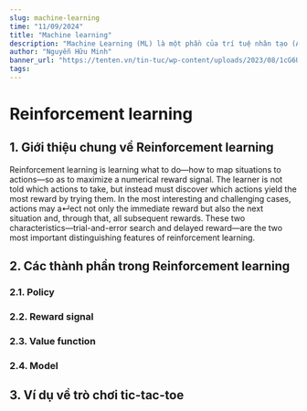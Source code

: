```yaml
---
slug: machine-learning
time: "11/09/2024"
title: "Machine learning"
description: "Machine Learning (ML) là một phần của trí tuệ nhân tạo (AI) mà chúng ta dùng để xây dựng các mô hình hoặc chương trình máy tính có khả năng tự học từ dữ liệu."
author: "Nguyễn Hữu Minh"
banner_url: "https://tenten.vn/tin-tuc/wp-content/uploads/2023/08/1cG6U1qstYDijh9bPL42e-Q.jpg"
tags:
---
```


# Reinforcement learning

## 1. Giới thiệu chung về Reinforcement learning
Reinforcement learning is learning what to do—how to map situations to actions—so
as to maximize a numerical reward signal. The learner is not told which actions to
take, but instead must discover which actions yield the most reward by trying them. In
the most interesting and challenging cases, actions may a↵ect not only the immediate
reward but also the next situation and, through that, all subsequent rewards. These two
characteristics—trial-and-error search and delayed reward—are the two most important
distinguishing features of reinforcement learning.

## 2. Các thành phần trong Reinforcement learning

### 2.1. Policy

### 2.2. Reward signal

### 2.3. Value function

### 2.4. Model

## 3. Ví dụ về trò chơi tic-tac-toe
